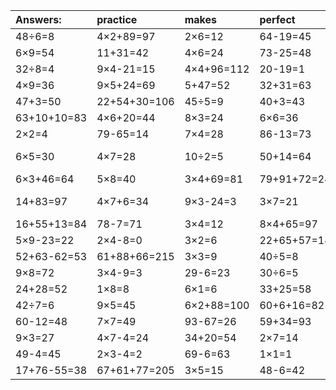 | Answers: | practice | makes | perfect | ! |
| :--- | :--- | :--- | :--- | :--- |
| 48÷6=8 | 4×2+89=97 | 2×6=12 | 64-19=45 | 4×5=20 | 
| 6×9=54 | 11+31=42 | 4×6=24 | 73-25=48 | 14÷7=2 | 
| 32÷8=4 | 9×4-21=15 | 4×4+96=112 | 20-19=1 | 4×9-34=2 | 
| 4×9=36 | 9×5+24=69 | 5+47=52 | 32+31=63 | 30+61=91 | 
| 47+3=50 | 22+54+30=106 | 45÷5=9 | 40+3=43 | 3×6-14=4 | 
| 63+10+10=83 | 4×6+20=44 | 8×3=24 | 6×6=36 | 16+4=20 | 
| 2×2=4 | 79-65=14 | 7×4=28 | 86-13=73 | 63÷7=9 | 
| 6×5=30 | 4×7=28 | 10÷2=5 | 50+14=64 | 94+78-59=113 | 
| 6×3+46=64 | 5×8=40 | 3×4+69=81 | 79+91+72=242 | 6×8-9=39 | 
| 14+83=97 | 4×7+6=34 | 9×3-24=3 | 3×7=21 | 67+47-43=71 | 
| 16+55+13=84 | 78-7=71 | 3×4=12 | 8×4+65=97 | 90+3=93 | 
| 5×9-23=22 | 2×4-8=0 | 3×2=6 | 22+65+57=144 | 63+18=81 | 
| 52+63-62=53 | 61+88+66=215 | 3×3=9 | 40÷5=8 | 8×3+15=39 | 
| 9×8=72 | 3×4-9=3 | 29-6=23 | 30÷6=5 | 2×3-2=4 | 
| 24+28=52 | 1×8=8 | 6×1=6 | 33+25=58 | 6×6-16=20 | 
| 42÷7=6 | 9×5=45 | 6×2+88=100 | 60+6+16=82 | 8×8=64 | 
| 60-12=48 | 7×7=49 | 93-67=26 | 59+34=93 | 2×5=10 | 
| 9×3=27 | 4×7-4=24 | 34+20=54 | 2×7=14 | 36÷6=6 | 
| 49-4=45 | 2×3-4=2 | 69-6=63 | 1×1=1 | 6×9-2=52 | 
| 17+76-55=38 | 67+61+77=205 | 3×5=15 | 48-6=42 | 2×9=18 | 
